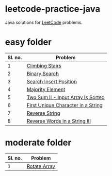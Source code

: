 # leetcode-practice-java

Java solutions for [LeetCode](https://leetcode.com/) problems.

# easy folder

| Sl. no. | Problem |
| --- | --- |
| 1 | [Climbing Stairs](https://leetcode.com/problems/climbing-stairs/) |
| 2 | [Binary Search](https://leetcode.com/problems/binary-search/) |
| 3 | [Search Insert Position](https://leetcode.com/problems/search-insert-position/) |
| 4 | [Majority Element](https://leetcode.com/problems/majority-element/) |
| 5 | [Two Sum II - Input Array Is Sorted](https://leetcode.com/problems/two-sum-ii-input-array-is-sorted/) |
| 6 | [First Unique Character in a String](https://leetcode.com/problems/first-unique-character-in-a-string/) |
| 7 | [Reverse String](https://leetcode.com/problems/reverse-string/) |
| 8 | [Reverse Words in a String III](https://leetcode.com/problems/reverse-words-in-a-string-iii/) |

# moderate folder

| Sl. no. | Problem |
| --- | --- |
| 1 | [Rotate Array](https://leetcode.com/problems/rotate-array/) |
